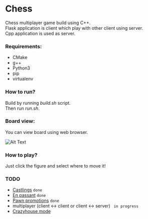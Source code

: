# __Chess__

Chess multiplayer game build using C++. <br>
Flask application is client which play with other client using server. <br>
Cpp application is used as server. <br>

### Requirements:
- CMake
- g++
- Python3
- pip
- virtualenv

### How to run?

Build by running _build.sh_ script. <br>
Then run _run.sh_.

### Board view: <br>
You can view board using web browser.

![Alt Text](https://i.imgur.com/m2S5ZxZ.png)


### How to play?
Just click the figure and select where to move it!

### TODO
- [Castlings](https://en.wikipedia.org/wiki/Castling)	```done```
- [En passant](https://en.wikipedia.org/wiki/En_passant) ```done```
- [Pawn promotions](https://en.wikipedia.org/wiki/Promotion_(chess)) ```done```
- multiplayer (client <-> client or client <-> server)  ``` in progress```
- [Crazyhouse mode](https://en.wikipedia.org/wiki/Crazyhouse)
